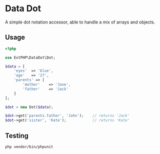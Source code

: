 # Data Dot

A simple dot notation accessor, able to handle a mix of arrays and objects.


## Usage

```php
<?php

use ExtPHP\DataDot\Dot;

$data = [
    'eyes'  => 'blue',
    'age'   => '27',
    'parents' => [
        'mother'    => 'Jane',
        'father'    => 'Jack'
    ]
];

$dot = new Dot($data);

$dot->get('parents.father', 'John');    // returns 'Jack'
$dot->get('sister', 'Kate');            // returns 'Kate'
```

## Testing
```bash
php vendor/bin/phpunit
```
